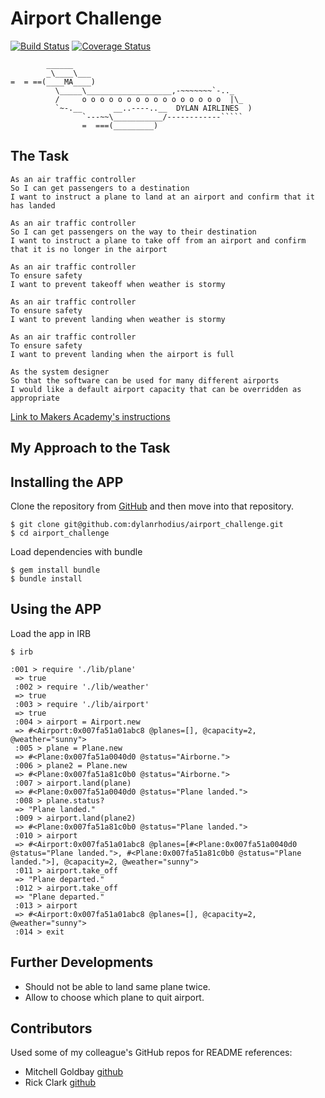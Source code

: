 # Airport Challenge

[![Build Status](https://travis-ci.org/makersacademy/airport_challenge.svg?branch=master)](https://travis-ci.org/makersacademy/airport_challenge) [![Coverage Status](https://coveralls.io/repos/github/dylanrhodius/airport_challenge/badge.svg?branch=master)](https://coveralls.io/github/dylanrhodius/airport_challenge?branch=master)

```
        ______
        _\____\___
=  = ==(____MA____)
          \_____\___________________,-~~~~~~~`-.._
          /     o o o o o o o o o o o o o o o o  |\_
          `~-.__       __..----..__  DYLAN AIRLINES  )
                `---~~\___________/------------`````
                =  ===(_________)

```

## The Task
```
As an air traffic controller
So I can get passengers to a destination
I want to instruct a plane to land at an airport and confirm that it has landed

As an air traffic controller
So I can get passengers on the way to their destination
I want to instruct a plane to take off from an airport and confirm that it is no longer in the airport

As an air traffic controller
To ensure safety
I want to prevent takeoff when weather is stormy

As an air traffic controller
To ensure safety
I want to prevent landing when weather is stormy

As an air traffic controller
To ensure safety
I want to prevent landing when the airport is full

As the system designer
So that the software can be used for many different airports
I would like a default airport capacity that can be overridden as appropriate
```
[Link to Makers Academy's instructions](https://github.com/dylanrhodius/airport_challenge/blob/master/MA_Instructions.md)

## My Approach to the Task


## Installing the APP
Clone the repository from [GitHub](https://github.com/dylanrhodius/airport_challenge) and then move into that repository.

```
$ git clone git@github.com:dylanrhodius/airport_challenge.git
$ cd airport_challenge
```

Load dependencies with bundle
```
$ gem install bundle
$ bundle install
```

## Using the APP
Load the app in IRB
```
$ irb
```

```
:001 > require './lib/plane'
 => true
 :002 > require './lib/weather'
 => true
 :003 > require './lib/airport'
 => true
 :004 > airport = Airport.new
 => #<Airport:0x007fa51a01abc8 @planes=[], @capacity=2, @weather="sunny">
 :005 > plane = Plane.new
 => #<Plane:0x007fa51a0040d0 @status="Airborne.">
 :006 > plane2 = Plane.new
 => #<Plane:0x007fa51a81c0b0 @status="Airborne.">
 :007 > airport.land(plane)
 => #<Plane:0x007fa51a0040d0 @status="Plane landed.">
 :008 > plane.status?
 => "Plane landed."
 :009 > airport.land(plane2)
 => #<Plane:0x007fa51a81c0b0 @status="Plane landed.">
 :010 > airport
 => #<Airport:0x007fa51a01abc8 @planes=[#<Plane:0x007fa51a0040d0 @status="Plane landed.">, #<Plane:0x007fa51a81c0b0 @status="Plane landed.">], @capacity=2, @weather="sunny">
 :011 > airport.take_off
 => "Plane departed."
 :012 > airport.take_off
 => "Plane departed."
 :013 > airport
 => #<Airport:0x007fa51a01abc8 @planes=[], @capacity=2, @weather="sunny">
 :014 > exit
```

## Further Developments
* Should not be able to land same plane twice.
* Allow to choose which plane to quit airport.


## Contributors
Used some of my colleague's GitHub repos for README references:

* Mitchell Goldbay [github](https://github.com/mbgimot/)
* Rick Clark [github](https://github.com/rkclark/)
